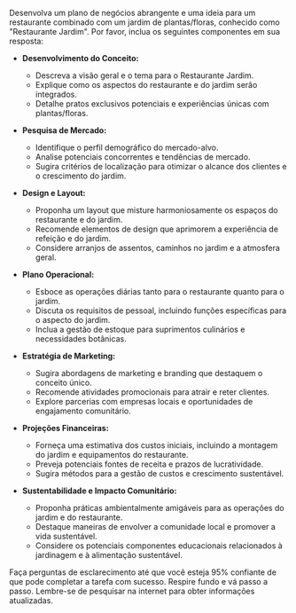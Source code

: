  
Desenvolva um plano de negócios abrangente e uma ideia para um restaurante combinado com um jardim de plantas/floras, conhecido como "Restaurante Jardim". Por favor, inclua os seguintes componentes em sua resposta:

- **Desenvolvimento do Conceito:**
  - Descreva a visão geral e o tema para o Restaurante Jardim.
  - Explique como os aspectos do restaurante e do jardim serão integrados.
  - Detalhe pratos exclusivos potenciais e experiências únicas com plantas/floras.

- **Pesquisa de Mercado:**
  - Identifique o perfil demográfico do mercado-alvo.
  - Analise potenciais concorrentes e tendências de mercado.
  - Sugira critérios de localização para otimizar o alcance dos clientes e o crescimento do jardim.

- **Design e Layout:**
  - Proponha um layout que misture harmoniosamente os espaços do restaurante e do jardim.
  - Recomende elementos de design que aprimorem a experiência de refeição e do jardim.
  - Considere arranjos de assentos, caminhos no jardim e a atmosfera geral.

- **Plano Operacional:**
  - Esboce as operações diárias tanto para o restaurante quanto para o jardim.
  - Discuta os requisitos de pessoal, incluindo funções específicas para o aspecto do jardim.
  - Inclua a gestão de estoque para suprimentos culinários e necessidades botânicas.

- **Estratégia de Marketing:**
  - Sugira abordagens de marketing e branding que destaquem o conceito único.
  - Recomende atividades promocionais para atrair e reter clientes.
  - Explore parcerias com empresas locais e oportunidades de engajamento comunitário.

- **Projeções Financeiras:**
  - Forneça uma estimativa dos custos iniciais, incluindo a montagem do jardim e equipamentos do restaurante.
  - Preveja potenciais fontes de receita e prazos de lucratividade.
  - Sugira métodos para a gestão de custos e crescimento sustentável.

- **Sustentabilidade e Impacto Comunitário:**
  - Proponha práticas ambientalmente amigáveis para as operações do jardim e do restaurante.
  - Destaque maneiras de envolver a comunidade local e promover a vida sustentável.
  - Considere os potenciais componentes educacionais relacionados à jardinagem e à alimentação sustentável.

Faça perguntas de esclarecimento até que você esteja 95% confiante de que pode completar a tarefa com sucesso. Respire fundo e vá passo a passo. Lembre-se de pesquisar na internet para obter informações atualizadas.
```